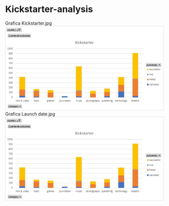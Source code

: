 # Kickstarter-analysis
Grafica Kickstarter.jpg 
![image](https://github.com/RodrigoCR25/Kickstarter-analysis/blob/main/Grafica%20Kickstarter.jpg)
Grafica Launch date.jpg
![image](https://github.com/RodrigoCR25/Kickstarter-analysis/blob/main/Grafica%20Kickstarter.jpg)
